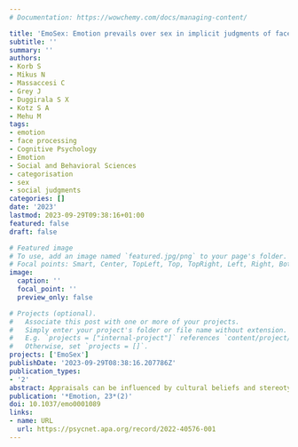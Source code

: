 ```yaml
---
# Documentation: https://wowchemy.com/docs/managing-content/

title: 'EmoSex: Emotion prevails over sex in implicit judgments of faces and voices'
subtitle: ''
summary: ''
authors:
- Korb S
- Mikus N
- Massaccesi C
- Grey J
- Duggirala S X
- Kotz S A
- Mehu M
tags:
- emotion
- face processing
- Cognitive Psychology
- Emotion
- Social and Behavioral Sciences
- categorisation
- sex
- social judgments
categories: []
date: '2023'
lastmod: 2023-09-29T09:38:16+01:00
featured: false
draft: false

# Featured image
# To use, add an image named `featured.jpg/png` to your page's folder.
# Focal points: Smart, Center, TopLeft, Top, TopRight, Left, Right, BottomLeft, Bottom, BottomRight.
image:
  caption: ''
  focal_point: ''
  preview_only: false

# Projects (optional).
#   Associate this post with one or more of your projects.
#   Simply enter your project's folder or file name without extension.
#   E.g. `projects = ["internal-project"]` references `content/project/deep-learning/index.md`.
#   Otherwise, set `projects = []`.
projects: ['EmoSex']
publishDate: '2023-09-29T08:38:16.207786Z'
publication_types:
- '2'
abstract: Appraisals can be influenced by cultural beliefs and stereotypes. In line with this, past research has shown that judgments about the emotional expression of a face are influenced by the face's sex, and vice versa that judgments about the sex of a person somewhat depend on the person's facial expression. For example, participants associate anger with male faces, and female faces with happiness or sadness. However, the strength and the bidirectionality of these effects remain debated. Moreover, the interplay of a stimulus' emotion and sex remains mostly unknown in the auditory domain. To investigate these questions, we created a novel stimulus set of 121 avatar faces and 121 human voices (available at https://bit.ly/2JkXrpy) with matched, fine-scale changes along the emotional (happy to angry) and sexual (male to female) dimensions. In a first experiment (N = 76), we found clear evidence for the mutual influence of facial emotion and sex cues on ratings, and moreover for larger implicit (task-irrelevant) effects of stimulus' emotion than of sex. These findings were replicated and extended in two preregistered studies-one laboratory categorization study using the same face stimuli (N = 108; https://osf.io/ve9an), and one online study with vocalizations (N = 72; https://osf.io/vhc9g). Overall, results show that the associations of maleness-anger and femaleness-happiness exist across sensory modalities, and suggest that emotions expressed in the face and voice cannot be entirely disregarded, even when attention is mainly focused on determining stimulus' sex. We discuss the relevance of these findings for cognitive and neural models of face and voice processing. (PsycInfo Database Record (c) 2023 APA, all rights reserved).
publication: '*Emotion, 23*(2)'
doi: 10.1037/emo0001089
links:
- name: URL
  url: https://psycnet.apa.org/record/2022-40576-001
---
```

